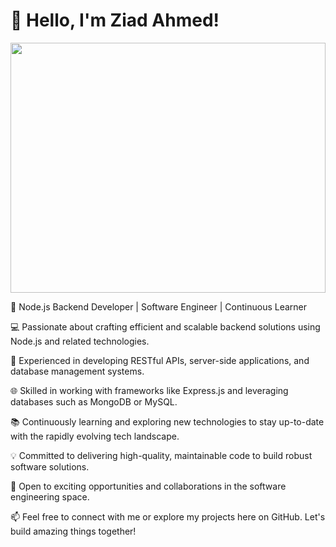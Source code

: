 # 👋 Hello, I'm Ziad Ahmed!

  <img src="https://github.com/ZiadAhmed184/ZiadAhmed184/assets/91778232/8191d356-ee89-4413-af99-3e0f0f30a0a7
" data-canonical-src="https://gyazo.com/eb5c5741b6a9a16c692170a41a49c858.png" width="100%" height="400px" />

🌟 Node.js Backend Developer | Software Engineer | Continuous Learner

💻 Passionate about crafting efficient and scalable backend solutions using Node.js and related technologies.

🚀 Experienced in developing RESTful APIs, server-side applications, and database management systems.

🌐 Skilled in working with frameworks like Express.js and leveraging databases such as MongoDB or MySQL.

📚 Continuously learning and exploring new technologies to stay up-to-date with the rapidly evolving tech landscape.

💡 Committed to delivering high-quality, maintainable code to build robust software solutions.

🌱 Open to exciting opportunities and collaborations in the software engineering space.

📫 Feel free to connect with me or explore my projects here on GitHub. Let's build amazing things together!
